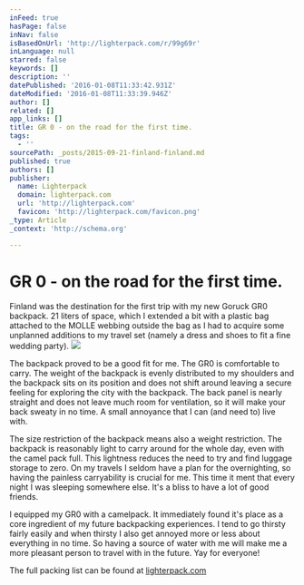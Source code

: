 ```yaml
---
inFeed: true
hasPage: false
inNav: false
isBasedOnUrl: 'http://lighterpack.com/r/99g69r'
inLanguage: null
starred: false
keywords: []
description: ''
datePublished: '2016-01-08T11:33:42.931Z'
dateModified: '2016-01-08T11:33:39.946Z'
author: []
related: []
app_links: []
title: GR 0 - on the road for the first time.
tags:
  - ''
sourcePath: _posts/2015-09-21-finland-finland.md
published: true
authors: []
publisher:
  name: Lighterpack
  domain: lighterpack.com
  url: 'http://lighterpack.com'
  favicon: 'http://lighterpack.com/favicon.png'
_type: Article
_context: 'http://schema.org'

---
```

# GR 0 - on the road for the first time.

Finland was the destination for the first trip with my new Goruck GR0 backpack.  21 liters of space, which I extended a bit with a plastic bag attached to the MOLLE webbing outside the bag as I had to acquire some unplanned additions to my travel set (namely a dress and shoes to fit a fine wedding party).
![](https://the-grid-user-content.s3-us-west-2.amazonaws.com/ed227f2d-e2e8-472e-aee8-c79ee9e1c1cb.jpg)

The backpack proved to be a good fit for me. The GR0 is comfortable to carry. The weight of the backpack is evenly distributed to my shoulders and the backpack sits on its position and does not shift around leaving a secure feeling for exploring the city with the backpack. The back panel is nearly straight and does not leave much room for ventilation, so it will make your back sweaty in no time. A small annoyance that I can (and need to) live with. 

The size restriction of the backpack means also a weight restriction. The backpack is reasonably light to carry around for the whole day, even with the camel pack full. This lightness reduces the need to try and find luggage storage to zero. On my travels I seldom have a plan for the overnighting, so having the painless carryability is crucial for me. This time it ment that every night I was sleeping somewhere else. It's a bliss to have a lot of good friends.

I equipped my GR0 with a camelpack. It immediately found it's place as a core ingredient of my future backpacking experiences. I tend to go thirsty fairly easily and when thirsty I also get annoyed more or less about everything in no time. So having a source of water with me will make me a more pleasant person to travel with in the future. Yay for everyone!

The full packing list can be found at [lighterpack.com][0]

[0]: http://lighterpack.com/r/99g69r